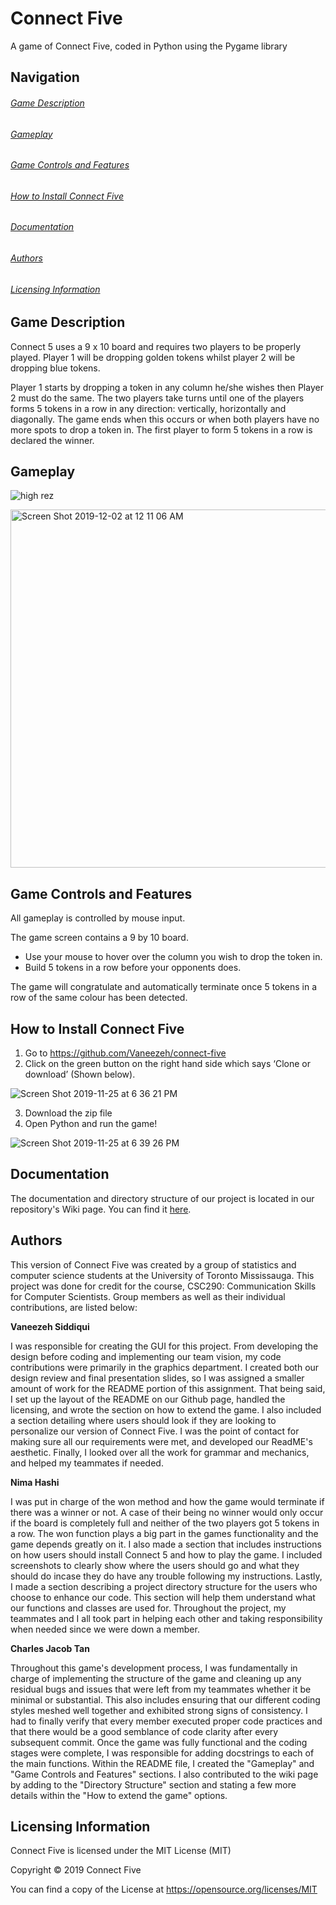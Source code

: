 # Connect Five
A game of Connect Five, coded in Python using the Pygame library

## Navigation

###### [Game Description](https://github.com/Vaneezeh/connect-five/blob/master/README.md#game-description-1)

###### [Gameplay](https://github.com/Vaneezeh/connect-five/blob/master/README.md#gameplay-1)

###### [Game Controls and Features](https://github.com/Vaneezeh/connect-five/blob/master/README.md#game-controls-and-features-1)

###### [How to Install Connect Five](https://github.com/Vaneezeh/connect-five/blob/master/README.md#how-to-install-connect-five-1)

###### [Documentation](https://github.com/Vaneezeh/connect-five/blob/master/README.md#documentation-1)

###### [Authors](https://github.com/Vaneezeh/connect-five/blob/master/README.md#authors-1)

###### [Licensing Information](https://github.com/Vaneezeh/connect-five/blob/master/README.md#licensing-information-1)

## Game Description

Connect 5 uses a 9 x 10 board and requires two players to be properly played. Player 1 will be dropping golden tokens whilst player 2 will be dropping blue tokens.

Player 1 starts by dropping a token in any column he/she wishes then Player 2 must do the same. The two players take turns until one of the players forms 5 tokens in a row in any direction: vertically, horizontally and diagonally. The game ends when this occurs or when both players have no more spots to drop a token in. The first player to form 5 tokens in a row is declared the winner. 

## Gameplay
![high rez ](https://user-images.githubusercontent.com/37009618/69932587-af310a80-1499-11ea-9b87-c7d5d258e0a8.gif)

<img width="573" alt="Screen Shot 2019-12-02 at 12 11 06 AM" src="https://user-images.githubusercontent.com/37009618/69932267-5dd44b80-1498-11ea-8c43-05d93e3742da.png">

## Game Controls and Features
All gameplay is controlled by mouse input. 

The game screen contains a 9 by 10 board.
* Use your mouse to hover over the column you wish to drop the token in. 
* Build 5 tokens in a row before your opponents does. 

The game will congratulate and automatically terminate once 5 tokens in a row of the same colour has been detected. 
## How to Install Connect Five

1) Go to https://github.com/Vaneezeh/connect-five
2) Click on the green button on the right hand side which says ‘Clone or download’ (Shown below).

![Screen Shot 2019-11-25 at 6 36 21 PM](https://user-images.githubusercontent.com/56306648/70007639-1785f780-153f-11ea-9f18-ddfb492ea56b.png)

3) Download the zip file
4) Open Python and run the game!

![Screen Shot 2019-11-25 at 6 39 26 PM](https://user-images.githubusercontent.com/56306648/70007731-6af84580-153f-11ea-984a-f3c5acca0fb2.png)


## Documentation

The documentation and directory structure of our project is located in our repository's Wiki page. You can find it [here](https://github.com/Vaneezeh/connect-five/wiki). 

## Authors 

This version of Connect Five was created by a group of statistics and computer science students at the University of Toronto Mississauga. This project was done for credit for the course, CSC290: Communication Skills for Computer Scientists. Group members as well as their individual contributions, are listed below: 

**Vaneezeh Siddiqui**

I was responsible for creating the GUI for this project. From developing the design before coding and implementing our team vision, my code contributions were primarily in the graphics department. I created both our design review and final presentation slides, so I was assigned a smaller amount of work for the README portion of this assignment. That being said, I set up the layout of the README on our Github page, handled the licensing, and wrote the section on how to extend the game. I also included a section detailing where users should look if they are looking to personalize our version of Connect Five. I was the point of contact for making sure all our requirements were met, and developed our ReadME's aesthetic. Finally, I looked over all the work for grammar and mechanics, and helped my teammates if needed.

**Nima Hashi**

I was put in charge of the won method and how the game would terminate if there was a winner or not. A case of their being no winner would only occur if the board is completely full and neither of the two players got 5 tokens in a row. The won function plays a big part in the games functionality and the game depends greatly on it. I also made a section that includes instructions on how users should install Connect 5 and how to play the game. I included screenshots to clearly show where the users should go and what they should do incase they do have any trouble following my instructions. Lastly, I made a section describing a project directory structure for the users who choose to enhance our code. This section will help them understand what our functions and classes are used for. Throughout the project, my teammates and I all took part in helping each other and taking responsibility when needed since we were down a member.

**Charles Jacob Tan**

Throughout this game's development process, I was fundamentally in charge of implementing the structure of the game and cleaning up any residual bugs and issues that were left from my teammates whether it be minimal or substantial. This also includes ensuring that our different coding styles meshed well together and exhibited strong signs of consistency. I had to  finally verify that every member executed proper code practices and that there would be a good semblance of code clarity after every subsequent commit. Once the game was fully functional and the coding stages were complete, I was responsible for adding docstrings to each of the main functions. Within the README file, I created the "Gameplay" and "Game Controls and Features" sections. I also contributed to the wiki page by adding to the "Directory Structure" section and stating a few more details within the "How to extend the game" options. 

## Licensing Information

Connect Five is licensed under the MIT License (MIT)

Copyright © 2019 Connect Five

You can find a copy of the License at https://opensource.org/licenses/MIT


